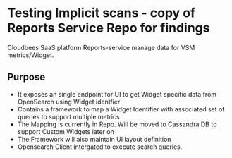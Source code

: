 # Testing Implicit scans - copy of Reports Service Repo for findings

Cloudbees SaaS platform Reports-service manage data for VSM metrics/Widget.

## Purpose

- It exposes an single endpoint for UI to get Widget specific data from OpenSearch using Widget identfier
- Contains a framework to map a Widget Identifier with associated set of queries to support multiple metrics
- The Mapping is currently in Repo. Will be moved to Cassandra DB to support Custom Widgets later on
- The Framework will also maintain UI layout definition
- Opensearch Client intergated to execute search queries. 
